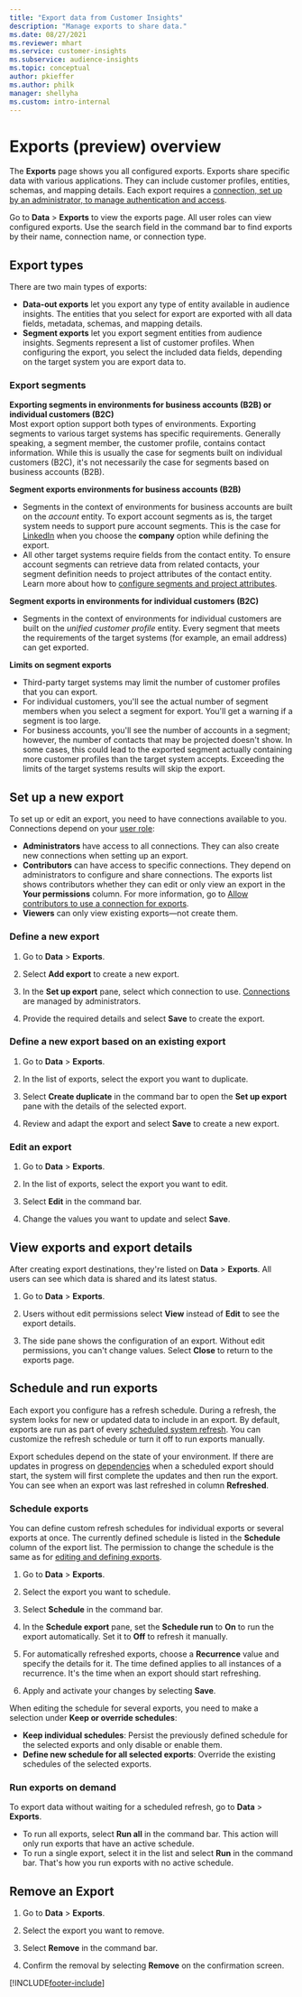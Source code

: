 ```yaml
---
title: "Export data from Customer Insights"
description: "Manage exports to share data."
ms.date: 08/27/2021
ms.reviewer: mhart
ms.service: customer-insights
ms.subservice: audience-insights
ms.topic: conceptual
author: pkieffer
ms.author: philk
manager: shellyha
ms.custom: intro-internal
---
```


# Exports (preview) overview

The **Exports** page shows you all configured exports. Exports share specific data with various applications. They can include customer profiles, entities, schemas, and mapping details. Each export requires a [connection, set up by an administrator, to manage authentication and access](connections.md).

Go to **Data** > **Exports** to view the exports page. All user roles can view configured exports. Use the search field in the command bar to find exports by their name, connection name, or connection type.

## Export types

There are two main types of exports:  

- **Data-out exports** let you export any type of entity available in audience insights. The entities that you select for export are exported with all data fields, metadata, schemas, and mapping details. 
- **Segment exports** let you export segment entities from audience insights. Segments represent a list of customer profiles. When configuring the export, you select the included data fields, depending on the target system you are export data to. 

### Export segments

**Exporting segments in environments for business accounts (B2B) or individual customers (B2C)**  
Most export option support both types of environments. Exporting segments to various target systems has specific requirements. Generally speaking, a segment member, the customer profile, contains contact information. While this is usually the case for segments built on individual customers (B2C), it's not necessarily the case for segments based on business accounts (B2B). 

**Segment exports environments for business accounts (B2B)**  
- Segments in the context of environments for business accounts are built on the *account* entity. To export account segments as is, the target system needs to support pure account segments. This is the case for [LinkedIn](export-linkedin-ads.md) when you choose the **company** option while defining the export.
- All other target systems require fields from the contact entity. To ensure account segments can retrieve data from related contacts, your segment definition needs to project attributes of the contact entity. Learn more about how to [configure segments and project attributes](segment-builder.md).

**Segment exports in environments for individual customers (B2C)**  
- Segments in the context of environments for individual customers are built on the *unified customer profile* entity. Every segment that meets the requirements of the target systems (for example, an email address) can get exported.

**Limits on segment exports**  
- Third-party target systems may limit the number of customer profiles that you can export. 
- For individual customers, you'll see the actual number of segment members when you select a segment for export. You'll get a warning if a segment is too large. 
- For business accounts, you'll see the number of accounts in a segment; however, the number of contacts that may be projected doesn't show. In some cases, this could lead to the exported segment actually containing more customer profiles than the target system accepts. Exceeding the limits of the target systems results will skip the export. 

## Set up a new export  
To set up or edit an export, you need to have connections available to you. Connections depend on your [user role](permissions.md):
- **Administrators** have access to all connections. They can also create new connections when setting up an export.
- **Contributors** can have access to specific connections. They depend on administrators to configure and share connections. The exports list shows contributors whether they can edit or only view an export in the **Your permissions** column. For more information, go to [Allow contributors to use a connection for exports](connections.md#allow-contributors-to-use-a-connection-for-exports).
- **Viewers** can only view existing exports—not create them.

### Define a new export

1. Go to **Data** > **Exports**.

1. Select **Add export** to create a new export.

1. In the **Set up export** pane, select which connection to use. [Connections](connections.md) are managed by administrators. 

1. Provide the required details and select **Save** to create the export.

### Define a new export based on an existing export

1. Go to **Data** > **Exports**.

1. In the list of exports, select the export you want to duplicate.

1. Select **Create duplicate** in the command bar to open the **Set up export** pane with the details of the selected export.

1. Review and adapt the export and select **Save** to create a new export.

### Edit an export

1. Go to **Data** > **Exports**.

1. In the list of exports, select the export you want to edit.

1. Select **Edit** in the command bar.

1. Change the values you want to update and select **Save**.

## View exports and export details

After creating export destinations, they're listed on **Data** > **Exports**. All users can see which data is shared and its latest status.

1. Go to **Data** > **Exports**.

1. Users without edit permissions select **View** instead of **Edit** to see the export details.

1. The side pane shows the configuration of an export. Without edit permissions, you can't change values. Select **Close** to return to the exports page.

## Schedule and run exports

Each export you configure has a refresh schedule. During a refresh, the system looks for new or updated data to include in an export. By default, exports are run as part of every [scheduled system refresh](system.md#schedule-tab). You can customize the refresh schedule or turn it off to run exports manually.

Export schedules depend on the state of your environment. If there are updates in progress on [dependencies](system.md#refresh-policies) when a scheduled export should start, the system will first complete the updates and then run the export. You can see when an export was last refreshed in column **Refreshed**.

### Schedule exports

You can define custom refresh schedules for individual exports or several exports at once. The currently defined schedule is listed in the **Schedule** column of the export list. The permission to change the schedule is the same as for [editing and defining exports](export-destinations.md#set-up-a-new-export). 

1. Go to **Data** > **Exports**.

1. Select the export you want to schedule.

1. Select **Schedule** in the command bar.

1. In the **Schedule export** pane, set the **Schedule run** to **On** to run the export automatically. Set it to **Off** to refresh it manually.

1. For automatically refreshed exports, choose a **Recurrence** value and specify the details for it. The time defined applies to all instances of a recurrence. It's the time when an export should start refreshing.

1. Apply and activate your changes by selecting **Save**.

When editing the schedule for several exports, you need to make a selection under **Keep or override schedules**:
- **Keep individual schedules**: Persist the previously defined schedule for the selected exports and only disable or enable them.
- **Define new schedule for all selected exports**: Override the existing schedules of the selected exports.

### Run exports on demand

To export data without waiting for a scheduled refresh, go to **Data** > **Exports**.

- To run all exports, select **Run all** in the command bar. This action will only run exports that have an active schedule.
- To run a single export, select it in the list and select **Run** in the command bar. That's how you run exports with no active schedule. 

## Remove an Export

1. Go to **Data** > **Exports**.

1. Select the export you want to remove.

1. Select **Remove** in the command bar.

1. Confirm the removal by selecting **Remove** on the confirmation screen.


[!INCLUDE[footer-include](../includes/footer-banner.md)]
